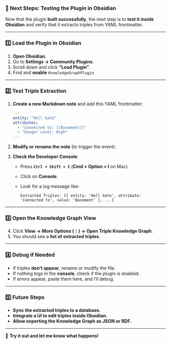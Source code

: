 ### **🚀 Next Steps: Testing the Plugin in Obsidian**

Now that the plugin **built successfully**, the next step is to **test it inside Obsidian** and verify that it extracts triples from YAML frontmatter.

---

### **1️⃣ Load the Plugin in Obsidian**

1. **Open Obsidian.**
2. Go to **Settings → Community Plugins**.
3. Scroll down and click **“Load Plugin”**.
4. Find and **enable** `KnowledgeGraphPlugin`.

---

### **2️⃣ Test Triple Extraction**

1. **Create a new Markdown note** and add this YAML frontmatter:
    
    ```yaml
    ---
    entity: "Hell Gate"
    attributes:
      - "Connected to: [[Basement]]"
      - "Danger Level: High"
    ---
    ```
    
2. **Modify or rename the note** (to trigger the event).
3. **Check the Developer Console**:
    - Press **`Ctrl + Shift + I`** (**Cmd + Option + I** on Mac).
    - Click on **Console**.
    - Look for a log message like:
        
        ```
        Extracted Triples: [{ entity: 'Hell Gate', attribute: 'Connected to', value: 'Basement' }, ...]
        ```
        

---

### **3️⃣ Open the Knowledge Graph View**

4. Click **View → More Options (⋮) → Open Triple Knowledge Graph**.
5. You should see a **list of extracted triples**.

---

### **4️⃣ Debug if Needed**

- If triples **don’t appear**, rename or modify the file.
- If nothing logs in the **console**, check if the plugin is enabled.
- If errors appear, paste them here, and I’ll debug.

---

### **5️⃣ Future Steps**

- **Sync the extracted triples to a database.**
- **Integrate a UI to edit triples inside Obsidian.**
- **Allow exporting the Knowledge Graph as JSON or RDF.**

---

🚀 **Try it out and let me know what happens!**